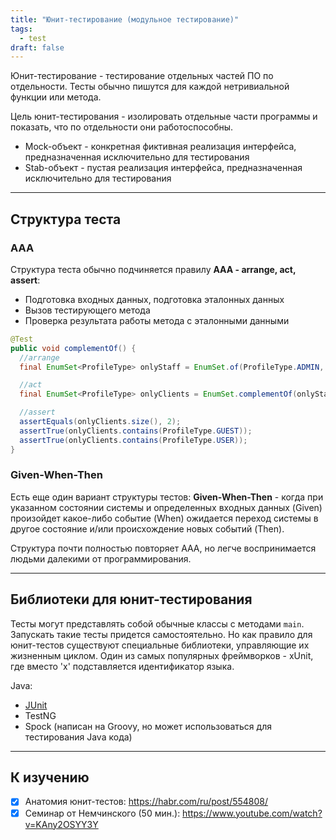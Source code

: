 ```yaml
---
title: "Юнит-тестирование (модульное тестирование)"
tags:
  - test
draft: false
---
```


Юнит-тестирование - тестирование отдельных частей ПО по отдельности. Тесты обычно пишутся для каждой нетривиальной функции или метода.

Цель юнит-тестирования - изолировать отдельные части программы и показать, что по отдельности они работоспособны.

- Mock-объект - конкретная фиктивная реализация интерфейса, предназначенная исключительно для тестирования
- Stab-объект - пустая реализация интерфейса, предназначенная исключительно для тестирования

---
## Структура теста

### AAA
Структура теста обычно подчиняется правилу **AAA - arrange, act, assert**:

- Подготовка входных данных, подготовка эталонных данных
- Вызов тестирующего метода
- Проверка результата работы метода с эталонными данными

```java
@Test
public void complementOf() {
  //arrange
  final EnumSet<ProfileType> onlyStaff = EnumSet.of(ProfileType.ADMIN, ProfileType.MODERATOR);

  //act
  final EnumSet<ProfileType> onlyClients = EnumSet.complementOf(onlyStaff);

  //assert
  assertEquals(onlyClients.size(), 2);
  assertTrue(onlyClients.contains(ProfileType.GUEST));
  assertTrue(onlyClients.contains(ProfileType.USER));
}
```

### Given-When-Then
Есть еще один вариант структуры тестов: **Given-When-Then** - когда при указанном состоянии системы и определенных входных данных (Given) произойдет какое-либо событие (When) ожидается переход системы в другое состояние и/или происхождение новых событий (Then).

Структура почти полностью повторяет AAA, но легче воспринимается людьми далекими от программирования.

---
## Библиотеки для юнит-тестирования
Тесты могут представлять собой обычные классы с методами `main`. 
Запускать такие тесты придется самостоятельно.
Но как правило для юнит-тестов существуют специальные библиотеки, управляющие их жизненным циклом.
Один из самых популярных фреймворков - xUnit, где вместо 'x' подставляется идентификатор языка.

Java:
- [JUnit](junit.md)
- TestNG
- Spock (написан на Groovy, но может использоваться для тестирования Java кода)

---
## К изучению
- [X] Анатомия юнит-тестов: https://habr.com/ru/post/554808/
- [X] Семинар от Немчинского (50 мин.): https://www.youtube.com/watch?v=KAny2OSYY3Y
